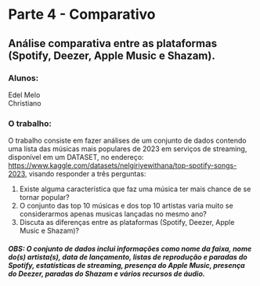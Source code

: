 # Parte 4 - Comparativo
## Análise comparativa entre as plataformas (Spotify, Deezer, Apple Music e Shazam).



### Alunos:
<div class="grid grid-cols-2">    
    <div class="card" >
        Edel Melo
    </div>
    <div class="card" >
        Christiano
    </div>
</div>

### O trabalho:

O trabalho consiste em fazer análises de um conjunto de dados contendo uma lista das músicas mais populares de 2023 em serviços de streaming, disponível em um DATASET, no endereço: https://www.kaggle.com/datasets/nelgiriyewithana/top-spotify-songs-2023, visando responder a três perguntas:

1) Existe alguma característica que faz uma música ter mais chance de se tornar popular?
2) O conjunto das top 10 músicas e dos top 10 artistas varia muito se considerarmos apenas musicas lançadas no mesmo ano?
3) Discuta as diferenças entre as plataformas (Spotify, Deezer, Apple Music e Shazam)?

##### OBS: O conjunto de dados inclui informações como nome da faixa, nome do(s) artista(s), data de lançamento, listas de reprodução e paradas do Spotify, estatísticas de streaming, presença do Apple Music, presença do Deezer, paradas do Shazam e vários recursos de áudio.
